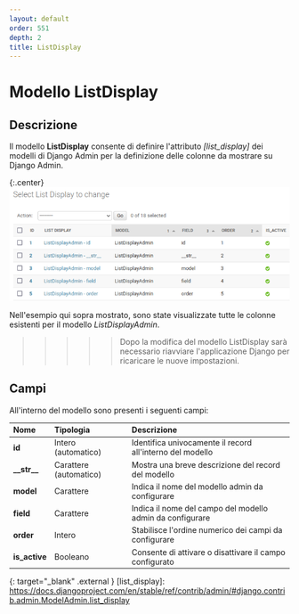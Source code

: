 ```yaml
---
layout: default
order: 551
depth: 2
title: ListDisplay
---
```

# Modello ListDisplay

## Descrizione

Il modello **ListDisplay** consente di definire l'attributo *[list_display]*
dei modelli di Django Admin per la definizione delle colonne da mostrare su
Django Admin.

{:.center}
![Elenco delle colonne](/resources/django-admin-settings/archive/latest/italian/listdisplay.png)

Nell'esempio qui sopra mostrato, sono state visualizzate tutte le colonne
esistenti per il modello *ListDisplayAdmin*.

>>>>> Dopo la modifica del modello ListDisplay sarà necessario riavviare
>>>>> l'applicazione Django per ricaricare le nuove impostazioni.

## Campi

All'interno del modello sono presenti i seguenti campi:

| Nome            | Tipologia              | Descrizione                                               |
|:----------------|:-----------------------|:----------------------------------------------------------|
| **id**          | Intero (automatico)    | Identifica univocamente il record all'interno del modello |
| **\_\_str\_\_** | Carattere (automatico) | Mostra una breve descrizione del record del modello       |
| **model**       | Carattere              | Indica il nome del modello admin da configurare           |
| **field**       | Carattere              | Indica il nome del campo del modello admin da configurare |
| **order**       | Intero                 | Stabilisce l'ordine numerico dei campi da configurare     |
| **is_active**   | Booleano               | Consente di attivare o disattivare il campo configurato   |

{: target="_blank" .external }
[list_display]: https://docs.djangoproject.com/en/stable/ref/contrib/admin/#django.contrib.admin.ModelAdmin.list_display
